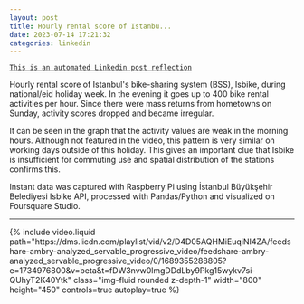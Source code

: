 ```yaml
---
layout: post
title: Hourly rental score of Istanbu...
date: 2023-07-14 17:21:32
categories: linkedin
---
```


[`This is an automated Linkedin post reflection`](https://www.linkedin.com/feed/update/urn:li:activity:7085669659949113344)

Hourly rental score of Istanbul's bike-sharing system (BSS), Isbike, during national/eid holiday week. In the evening it goes up to 400 bike rental activities per hour. Since there were mass returns from hometowns on Sunday, activity scores dropped and became irregular.

It can be seen in the graph that the activity values ​​are weak in the morning hours. Although not featured in the video, this pattern is very similar on working days outside of this holiday. This gives an important clue that Isbike is insufficient for commuting use and spatial distribution of the stations confirms this.

Instant data was captured with Raspberry Pi using İstanbul Büyükşehir Belediyesi Isbike API, processed with Pandas/Python and visualized on Foursquare Studio.


<hr>


<div class="row mt-3 d-flex justify-content-center align-items-center">
{% include video.liquid path="https://dms.licdn.com/playlist/vid/v2/D4D05AQHMiEuqiNI4ZA/feedshare-ambry-analyzed_servable_progressive_video/feedshare-ambry-analyzed_servable_progressive_video/0/1689355288805?e=1734976800&v=beta&t=fDW3nvw0lmgDDdLby9Pkg15wykv7si-QUhyT2K40Ytk" class="img-fluid rounded z-depth-1" width="800" height="450" controls=true autoplay=true %}


</div>
